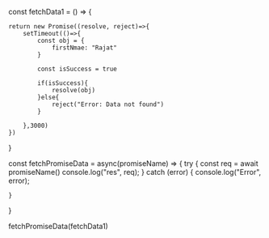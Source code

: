 


const fetchData1 = () => {

    return new Promise((resolve, reject)=>{
        setTimeout(()=>{
            const obj = {
                firstNmae: "Rajat"
            }

            const isSuccess = true

            if(isSuccess){
                resolve(obj)
            }else{
                reject("Error: Data not found")
            }

        },3000)
    })
}



const fetchPromiseData = async(promiseName) => {
    try {
        const req = await promiseName()
        console.log("res", req);
    } catch (error) {
        console.log("Error", error);
        
    }
  
    
}

fetchPromiseData(fetchData1)
